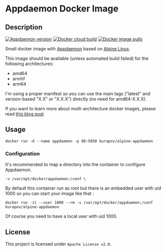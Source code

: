 # Appdaemon Docker Image

## Description

[![Appdaemon version](https://img.shields.io/github/v/tag/2sheds/alpine-appdaemon?label=appdaemon&logo=python&logoColor=white)](https://github.com/home-assistant/appdaemon/releases)
[![Docker cloud build](https://img.shields.io/docker/cloud/build/kurapov/alpine-appdaemon?logo=docker&logoColor=white)](https://hub.docker.com/r/kurapov/alpine-appdaemon/builds)
[![Docker image pulls](https://img.shields.io/docker/pulls/kurapov/alpine-appdaemon?logo=docker&logoColor=white)](https://hub.docker.com/r/kurapov/alpine-appdaemon)

Small docker image with [Appdaemon](https://github.com/home-assistant/appdaemon) based on [Alpine Linux](https://hub.docker.com/_/alpine/).

This image should be available (unless automated build failed) for the following architectures:
 * amd64
 * armhf
 * arm64

I'm using a proper manifest so you can use the main tags ("latest" and version-based "X.X" or "X.X.X") directly (no need for amd64-X.X.X).

If you want to learn more about multi-architecture docker images, please read [this blog post](https://blog.slucas.fr/series/multi-architecture-docker-image/)

## Usage

```
docker run -d --name appdaemon -p 80:5050 kurapov/alpine-appdaemon
```

### Configuration

It's recommended to map a directory into the container to configure Appdaemon.

```
-v /var/opt/docker/appdaemon:/conf \
```

By default this container run as root but there is an embedded user with uid 1000 so you can start your image like that :

```
docker run -it --user 1000 --rm -v /var/opt/docker/appdaemon:/conf kurapov/alpine-appdaemon
```

Of course you need to have a local user with uid 1000.

## License
This project is licensed under `Apache License v2.0`.
